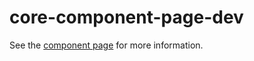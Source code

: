 core-component-page-dev
=======================

See the [component page](http://polymer.github.io/core-component-page-dev) for more information.
